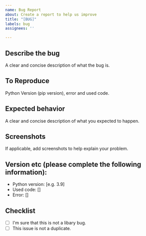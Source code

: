 ```yaml
---
name: Bug Report
about: Create a report to help us improve
title: "[BUG]"
labels: bug
assignees: ''

---
```


## Describe the bug
A clear and concise description of what the bug is.

## To Reproduce
Python Version (pip version), error and used code.

## Expected behavior
A clear and concise description of what you expected to happen.

## Screenshots
If applicable, add screenshots to help explain your problem.

## Version etc (please complete the following information):
 - Python version: [e.g. 3.9]
 - Used code: []
 - Error: []


## Checklist
- [ ] I'm sure that this is not a libary bug.
- [ ] This issue is not a duplicate.
